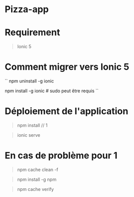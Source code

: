 # Pizza-app

# Requirement

> Ionic 5

# Comment migrer vers Ionic 5
``
 npm uninstall -g ionic

 npm install -g ionic # sudo peut être requis 
 ``

# Déploiement de l'application

> npm install // 1

> ionic serve

# En cas de problème pour 1

> npm cache clean -f

> npm install -g npm

> npm cache verify
